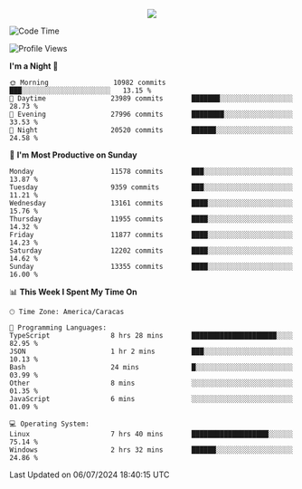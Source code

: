 <p align="center">
  <a href="http://www.github.com/thevacs">
    <img src="https://github-readme-streak-stats.herokuapp.com/?user=thevacs&stroke=ffffff&background=1c1917&ring=0891b2&fire=0891b2&currStreakNum=ffffff&currStreakLabel=0891b2&sideNums=ffffff&sideLabels=ffffff&dates=ffffff&hide_border=true" />
  </a>
</p>

<!--START_SECTION:waka-->
![Code Time](http://img.shields.io/badge/Code%20Time-2%2C581%20hrs%2054%20mins-blue)

![Profile Views](http://img.shields.io/badge/Profile%20Views-0-blue)

**I'm a Night 🦉** 

```text
🌞 Morning                10982 commits       ███░░░░░░░░░░░░░░░░░░░░░░   13.15 % 
🌆 Daytime                23989 commits       ███████░░░░░░░░░░░░░░░░░░   28.73 % 
🌃 Evening                27996 commits       ████████░░░░░░░░░░░░░░░░░   33.53 % 
🌙 Night                  20520 commits       ██████░░░░░░░░░░░░░░░░░░░   24.58 % 
```
📅 **I'm Most Productive on Sunday** 

```text
Monday                   11578 commits       ███░░░░░░░░░░░░░░░░░░░░░░   13.87 % 
Tuesday                  9359 commits        ███░░░░░░░░░░░░░░░░░░░░░░   11.21 % 
Wednesday                13161 commits       ████░░░░░░░░░░░░░░░░░░░░░   15.76 % 
Thursday                 11955 commits       ████░░░░░░░░░░░░░░░░░░░░░   14.32 % 
Friday                   11877 commits       ████░░░░░░░░░░░░░░░░░░░░░   14.23 % 
Saturday                 12202 commits       ████░░░░░░░░░░░░░░░░░░░░░   14.62 % 
Sunday                   13355 commits       ████░░░░░░░░░░░░░░░░░░░░░   16.00 % 
```


📊 **This Week I Spent My Time On** 

```text
🕑︎ Time Zone: America/Caracas

💬 Programming Languages: 
TypeScript               8 hrs 28 mins       █████████████████████░░░░   82.95 % 
JSON                     1 hr 2 mins         ███░░░░░░░░░░░░░░░░░░░░░░   10.13 % 
Bash                     24 mins             █░░░░░░░░░░░░░░░░░░░░░░░░   03.99 % 
Other                    8 mins              ░░░░░░░░░░░░░░░░░░░░░░░░░   01.35 % 
JavaScript               6 mins              ░░░░░░░░░░░░░░░░░░░░░░░░░   01.09 % 

💻 Operating System: 
Linux                    7 hrs 40 mins       ███████████████████░░░░░░   75.14 % 
Windows                  2 hrs 32 mins       ██████░░░░░░░░░░░░░░░░░░░   24.86 % 
```


 Last Updated on 06/07/2024 18:40:15 UTC
<!--END_SECTION:waka-->
